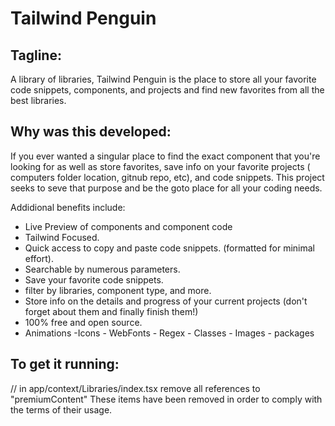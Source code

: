 # Tailwind Penguin

## Tagline: 
A library of libraries, Tailwind Penguin is the place to store all your favorite code snippets, components, and projects and find new favorites from all the best libraries.

## Why was this developed:
If you ever wanted a singular place to find the exact component that you're looking for as well as store favorites, save info on your favorite projects ( computers folder location, gitnub repo, etc), and code snippets. This project seeks to seve that purpose and be the goto place for all your coding needs.

Addidional benefits include:
- Live Preview of components and component code
- Tailwind Focused.
- Quick access to copy and paste code snippets. (formatted for minimal effort). 
- Searchable by numerous parameters.
- Save your favorite code snippets.
- filter by libraries, component type, and more.
- Store info on the details and progress of your current projects (don't forget about them and finally finish them!)
- 100% free and open source.
- Animations -Icons - WebFonts - Regex - Classes - Images - packages

## To get it running:
// in app/context/Libraries/index.tsx
remove all references to "premiumContent"
These items have been removed in order to comply with the terms of their usage.